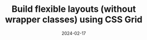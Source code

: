 ---
date: 2024-02-17
url: "https://youtu.be/gS-WqvK5U9k"
image: /assets/wrapper-alternatives.jpg
eyebrow: Video
title: Build flexible layouts (without wrapper classes) using CSS Grid
tags: ["video", "featuredVideo"]
---
